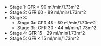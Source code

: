 - Stage 1: GFR > 90 ml/min/1.73m^2
- Stage 2: GFR 60 - 89 ml/min/1.73m^2
- Stage 3:
	- Stage 3a: GFR 45 - 59 ml/min/1.73m^2
	- Stage 3b: GFR 30 - 44 ml/min/1.73m^2
- Stage 4: GFR 15 - 29 ml/min/1.73m^2
- Stage 5: GFR < 15 ml/min/1.73m^2